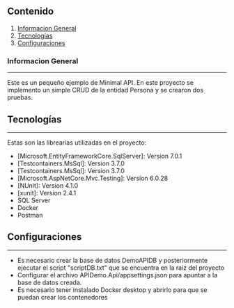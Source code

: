 ## Contenido
1. [Informacion General](#general-info)
2. [Tecnologías](#tecnologias)
3. [Configuraciones](#configuraciones)

   
### Informacion General
***
Este es un pequeño ejemplo de Minimal API. En este proyecto se implemento un simple CRUD de la entidad Persona y se crearon dos pruebas.

## Tecnologías
***
Estas son las librearías utilizadas en el proyecto:
* [Microsoft.EntityFrameworkCore.SqlServer]: Version 7.0.1
* [Testcontainers.MsSql]: Version 3.7.0
* [Testcontainers.MsSql]: Version 3.7.0
* [Microsoft.AspNetCore.Mvc.Testing]: Version 6.0.28
* [NUnit]: Version 4.1.0
* [xunit]: Version 2.4.1
* SQL Server
* Docker
* Postman

  
## Configuraciones
***
- Es necesario crear la base de datos DemoAPIDB y posteriormente ejecutar el script "scriptDB.txt" que se encuentra en la raiz del proyecto
- Configurar el archivo APIDemo.Api/appsettings.json para apuntar a la base de datos creada.
- Es necesario tener instalado Docker desktop y abrirlo para que se puedan crear los contenedores

